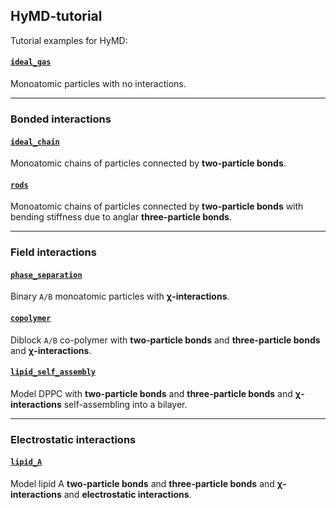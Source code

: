 ## HyMD-tutorial
Tutorial examples for HyMD:

####  [`ideal_gas`](ideal_gas/ideal_gas.ipynb)
Monoatomic particles with no interactions.

______
### Bonded interactions

#### [`ideal_chain`](ideal_chain/ideal_chain.ipynb)
Monoatomic chains of particles connected by **two-particle bonds**.

#### [`rods`](rods/rods.ipynb)
Monoatomic chains of particles connected by **two-particle bonds** with bending stiffness due to anglar **three-particle bonds**.

______
### Field interactions

#### [`phase_separation`](phase_separation/phase_separation.ipynb)
Binary `A/B` monoatomic particles with **&chi;-interactions**.

#### [`copolymer`](copolymer/copolymer.ipynb)
Diblock `A/B` co-polymer with **two-particle bonds** and **three-particle bonds** and **&chi;-interactions**.

#### [`lipid_self_assembly`](lipid_self_assembly/lipid_self_assembly.ipynb)
Model DPPC with **two-particle bonds** and **three-particle bonds** and **&chi;-interactions** self-assembling into a bilayer.

______
### Electrostatic interactions

#### [`lipid_A`](lipid_A/lipid_A.ipynb)
Model lipid A **two-particle bonds** and **three-particle bonds** and **&chi;-interactions** and **electrostatic interactions**.

